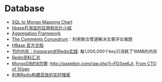 # Database

* [SQL to Mongo Mapping Chart](http://www.mongodb.org/display/DOCS/SQL+to+Mongo+Mapping+Chart)
* [hbase在淘宝的应用和优化小结](http://walkoven.com/?p=57)
* [Aggregation Framework](http://www.mongodb.org/display/DOCS/Aggregation+Framework)
* [The Comments Conundrum](http://www.snailinaturtleneck.com/blog/2012/02/02/the-comments-conundrum/)：利用聚合管道解决文章评论难题
* [HBase 官方文档](http://www.yankay.com/wp-content/hbase/book.html)
* [节约内存：Instagram的Redis实践](http://blog.nosqlfan.com/html/3379.html): 每1,000,000个key只消耗了16MB的内存
* [Redis资料汇总](http://blog.nosqlfan.com/html/1282.html)
* [MongoDB的8宗罪](http://heikezhi.com/2011/11/09/dont-use-mongod/): http://pastebin.com/raw.php?i=FD3xe6Jt, [From CTO of 10gen](http://news.ycombinator.com/item?id=3202959)
* [利用Redis构建高效的实时搜索](http://blog.nosqlfan.com/html/3448.html)
